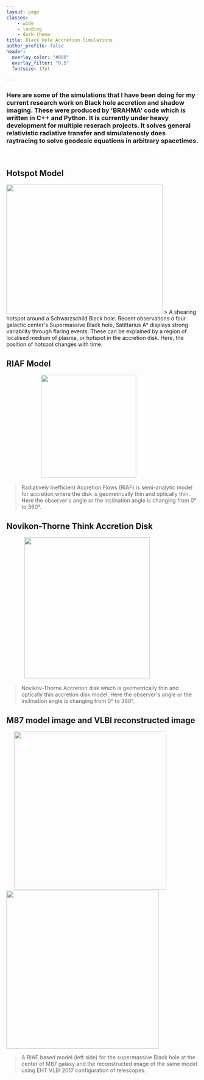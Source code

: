 ```yaml
---
layout: page
classes:
    - wide
    - landing
    - dark-theme
title: Black Hole Accretion Simulations
author_profile: false
header:
  overlay_color: "#000"
  overlay_filter: "0.5"
  fontsize: 17pt

---
```

<!-- <table>
    <tr>
        <td><img src="{{ site.baseurl }}/static/assets/img/landing/hotspot.gif" alt="Hotspot model" width="480" height="400"></td>
        <td><img src="{{ site.baseurl }}/static/assets/img/landing/riaf.gif" alt="RIAF Model" width="290" height=" 320"></td>
        <td><img src="{{ site.baseurl }}/static/assets/img/landing/thindisk.gif" alt="RIAF Model" width="400" height=" 410"></td>
    </tr>
    <tr>
        <td><img src="{{ site.baseurl }}/static/assets/img/landing/m87_powerlaw.png" alt="Hotspot model" width="400" height="400"></td>
        <td><img src="{{ site.baseurl }}/static/assets/img/landing/rec_average_m87.png" alt="RIAF Model" width="400" height="400"></td>
      </tr>
</table> -->
### Here are some of the simulations that I have been doing for my current research work on Black hole accretion and shadow imaging. These were produced by 'BRAHMA' code which is written in C++ and Python. It is currently under heavy development for multiple reserach projects. It solves general relativistic radiative transfer and simulatenosly does raytracing to solve geodesic equations in arbitrary spacetimes. 

<br>

## Hotspot Model
<img align="up" width="410" height="340" src="{{ site.baseurl }}/static/assets/img/landing/hotspot.gif">
> A shearing hotspot around a Schwarzschild Black hole. Recent observations o four galactic center's Supermassive Black hole, Satittarius A* displays strong variability through flaring events. These can be explained by a region of localised medium of plasma, or hotspot in the accretion disk. Here, the position of hotspot changes with time.

## RIAF Model
&nbsp;&nbsp;&nbsp;&nbsp;&nbsp;&nbsp;&nbsp;&nbsp;&nbsp;&nbsp;&nbsp;&nbsp;&nbsp;&nbsp;&nbsp;&nbsp;&nbsp;&nbsp;&nbsp;&nbsp;&nbsp;&nbsp;
<img align="up" width="250" height=" 270" src="{{ site.baseurl }}/static/assets/img/landing/riaf.gif">
> Radiatively Inefficient Accretion Flows (RIAF) is semi-analytic model for accretion where the disk is geometrically thin and optically thin. Here the observer's angle or the inclination angle is changing from 0° to 360°. 


## Novikon-Thorne Think Accretion Disk
&nbsp;&nbsp;&nbsp;&nbsp;&nbsp;&nbsp;&nbsp;&nbsp;&nbsp;&nbsp;&nbsp;
<img align="up" width="330" height=" 370" src="{{ site.baseurl }}/static/assets/img/landing/thindisk.gif">
> Novikov-Thorne Accretion disk which is geometrically thin and optically thin accretion disk model. Here the observer's angle or the inclination angle is changing from 0° to 360°. 


## M87 model image and VLBI reconstructed image
&nbsp;&nbsp;&nbsp;&nbsp;
<img align="up" width="400" height=" 415" src="{{ site.baseurl }}/static/assets/img/landing/m87_powerlaw.png"> 
&nbsp;&nbsp;&nbsp;&nbsp;&nbsp;&nbsp;&nbsp;
<img align="up" width="400" height=" 415" src="{{ site.baseurl }}/static/assets/img/landing/rec_average_m87.png">
> A RIAF based model (left side) for the supermassive Black hole at the center of M87 galaxy and the reconstructed image of the same model using EHT VLBI 2017 configuration of telescopes.

<!-- <img src="{{ site.baseurl }}/static/assets/img/landing/hotspot.gif" alt="Hotspot model" width="480" height="400">
<img src="{{ site.baseurl }}/static/assets/img/landing/hotspot.gif" alt="Hotspot model" width="480" height="400"> -->

